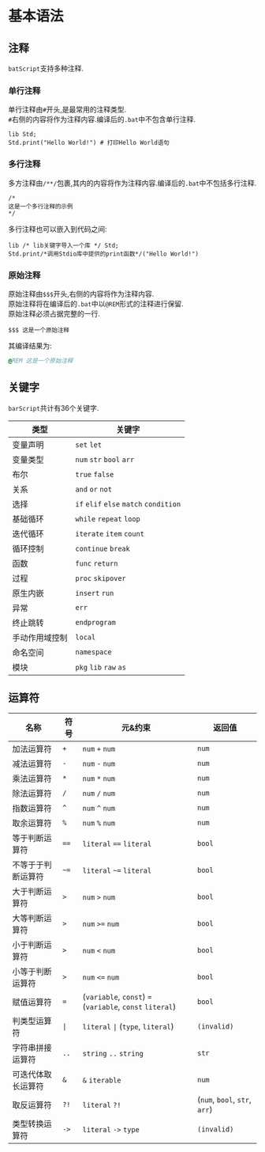 # 基本语法  

## 注释  

`batScript`支持多种注释.  

### 单行注释  

单行注释由`#`开头,是最常用的注释类型.  
`#`右侧的内容将作为注释内容.编译后的`.bat`中不包含单行注释.  

```batScript
lib Std;
Std.print("Hello World!") # 打印Hello World语句
```

### 多行注释  

多方注释由`/**/`包裹,其内的内容将作为注释内容.编译后的`.bat`中不包括多行注释.  

```batScript
/*
这是一个多行注释的示例
*/
```

多行注释也可以嵌入到代码之间:  

```batScript
lib /* lib关键字导入一个库 */ Std;
Std.print/*调用Stdio库中提供的print函数*/("Hello World!")
```

### 原始注释  

原始注释由`$$$`开头,右侧的内容将作为注释内容.  
原始注释将在编译后的`.bat`中以`@REM`形式的注释进行保留.  
原始注释必须占据完整的一行.  

```batScript
$$$ 这是一个原始注释
```

其编译结果为:  

```bat
@REM 这是一个原始注释
```

## 关键字  

`barScript`共计有36个关键字.  

|类型|关键字|
|---|---|
|变量声明|`set` `let`|  
|变量类型|`num` `str` `bool` `arr`|  
|布尔|`true` `false`|  
|关系|`and` `or` `not`|  
|选择|`if` `elif` `else` `match` `condition`|  
|基础循环|`while` `repeat` `loop`|  
|迭代循环|`iterate` `item` `count`|  
|循环控制|`continue` `break`|  
|函数|`func` `return`|  
|过程|`proc` `skipover`|  
|原生内嵌|`insert` `run`|  
|异常|`err`|  
|终止跳转|`endprogram`|  
|手动作用域控制|`local`|  
|命名空间|`namespace`|  
|模块|`pkg` `lib` `raw` `as`|  

## 运算符  

|名称|符号|元&约束|返回值|  
|--|--|--|--|  
|加法运算符|`+`| `num` `+` `num` |`num`|
|减法运算符|`-`| `num` `-` `num` |`num`|
|乘法运算符|`*`| `num` `*` `num` |`num`|
|除法运算符|`/`| `num` `/` `num` |`num`|  
|指数运算符|`^`|`num` `^` `num`|`num`|  
|取余运算符|`%`|`num` `%` `num`|`num`|  
|等于判断运算符|`==`|`literal` `==` `literal`|`bool`|  
|不等于于判断运算符|`~=`|`literal` `~=` `literal`|`bool`|  
|大于判断运算符|`>`|`num` `>` `num`|`bool`|  
|大等判断运算符|`>`|`num` `>=` `num`|`bool`|  
|小于判断运算符|`>`|`num` `<` `num`|`bool`|  
|小等于判断运算符|`>`|`num` `<=` `num`|`bool`|  
|赋值运算符|`=`|(`variable`, `const`) `=` (`variable`, `const` `literal`)|`bool`|
|判类型运算符|`\|`|`literal` `\|` (`type`, `literal`)|`(invalid)`|  
|字符串拼接运算符|`..`| `string` `..` `string`|`str`|  
|可迭代体取长运算符|`&`|`&` `iterable`|`num`|  
|取反运算符|`?!`|`literal` `?!` |(`num`, `bool`, `str`, `arr`)|  
|类型转换运算符|`->`|`literal` `->` `type`|`(invalid)`|  

